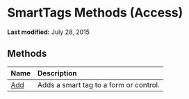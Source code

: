 
# SmartTags Methods (Access)

 **Last modified:** July 28, 2015


## Methods



|**Name**|**Description**|
|:-----|:-----|
| [Add](880e9543-a8f9-ed5f-4cc5-692979774972.md)|Adds a smart tag to a form or control.|
